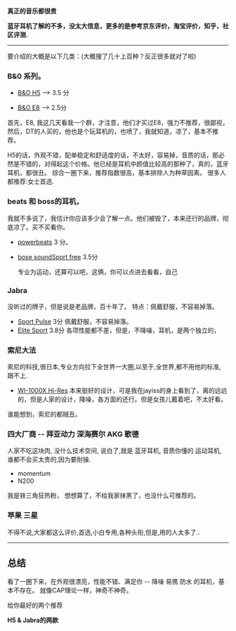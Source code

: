 **真正的音乐都很贵**

**蓝牙耳机了解的不多，没太大信息，更多的是参考京东评价，淘宝评价，知乎，社区评测.**

---

要介绍的大概是以下几类：(大概搜了几十上百种？反正很多就对了啦)

### B&0 系列。
- [B&O H5](https://item.jd.com/30925705679.html#crumb-wrap) --> 3.5 分

- [B&O E8](https://item.jd.com/5561324.html)        --> 2.5分

首先，E8, 我这几天看我一个群，才注意，他们才买过E8，强力不推荐，很鄙视，然后，DT的人买的，他也是个玩耳机的，也喷了，我就知道，凉了，基本不推荐。

H5的话，外观不错，配单稳定和舒适度的话，不太好，容易掉，音质的话，那必然是不错的，对得起这个价格。他已经是耳机中颜值比较高的那种了，真的，蓝牙耳机，都很丑。
综合一圈下来，推荐指数很高，基本排除人为种草因素。
很多人都推荐:女士首选.

### beats 和 boss的耳机，

我就不多说了，我估计你应该多少会了解一点。他们被毁了，本来还行的品牌，彻底凉了。买不买看你。

- [powerbeats](https://item.jd.com/29455588343.html) 3 分。
- [bose soundSport free](https://item.jd.com/12969896325.html) 3.5分

  专业为运动，还算可以吧，这俩，你可以点进去看看，自己



### Jabra
没听过的牌子，但是说是老品牌，百十年了。
特点：佩戴舒服，不容易掉落。

- [Sport Pulse](https://item.jd.hk/28900939716.html) 3分
  佩戴舒服，不容易掉落。
- [Elite Sport](https://item.jd.com/4586335.html) 3.8分
  各项性能都不差，但是，不降噪，耳机，是两个独立的，


### 索尼大法

索尼的科技,很日本,专业方向拉下全世界一大圈,以至于,全世界,都不用他的标准, 跟不上.


- [WI-1000X Hi-Res](https://item.jd.com/5463278.html)
本来挺好的设计，可是我在jayiss的身上看到了，离的远远的，但是人家的设计，降噪，各方面的还行。但是女孩儿戴着吧，不太好看。

谁能想到，索尼的都贼丑。


### 四大厂商 -- 拜亚动力 深海赛尔 AKG 歌德

人家不吃这块肉, 没什么技术空间, 说白了,就是
蓝牙耳机, 音质你懂的
运动耳机, 谁都不会买太贵的,因为要耐操.

- momentum
- N200

我是铁三角狂热粉， 想想算了，不给我家抹黑了，也没什么可推荐的。

### 苹果 三星

不得不说,大家都这么评价,首选,小白专用,各种头衔,但是,用的人太多了..

---


## 总结
看了一圈下来，在外观很漂亮，性能不错、满足你 -- 降噪 易携 防水 的耳机，基本不存在。
就像CAP理论一样，神奇不神奇。




给你最好的两个推荐

**H5 & Jabra的两款**
